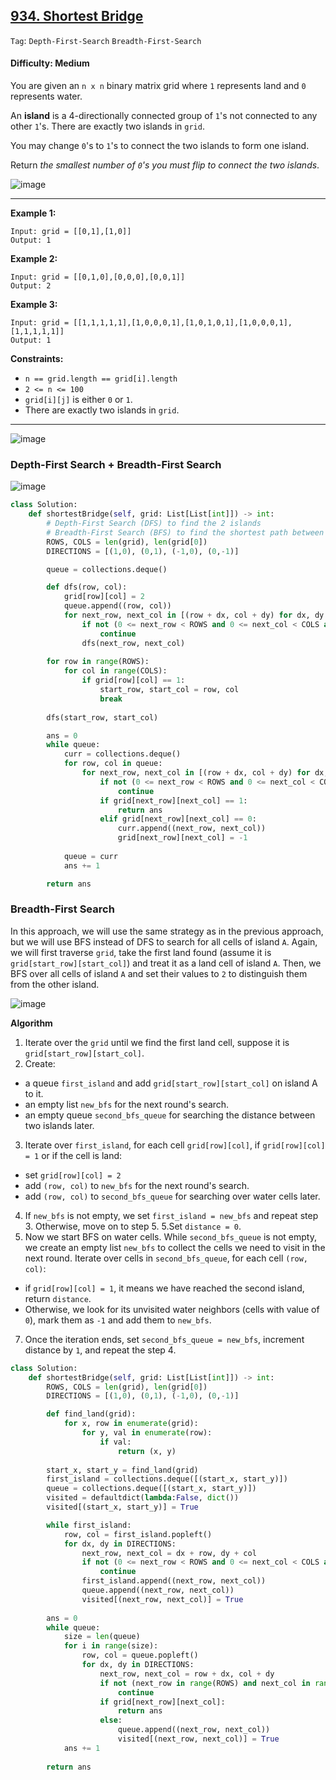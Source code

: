 ## [934. Shortest Bridge](https://leetcode.com/problems/shortest-bridge/)

```Tag```: ```Depth-First-Search``` ```Breadth-First-Search```

#### Difficulty: Medium

You are given an ```n x n``` binary matrix grid where ```1``` represents land and ```0``` represents water.

An __island__ is a 4-directionally connected group of ```1```'s not connected to any other ```1```'s. There are exactly two islands in ```grid```.

You may change ```0```'s to ```1```'s to connect the two islands to form one island.

Return _the smallest number of ```0```'s you must flip to connect the two islands_.

![image](https://github.com/quananhle/Python/assets/35042430/5604500c-fac8-4030-aec7-d8c82931dc20)

---

__Example 1:__
```
Input: grid = [[0,1],[1,0]]
Output: 1
```

__Example 2:__
```
Input: grid = [[0,1,0],[0,0,0],[0,0,1]]
Output: 2
```

__Example 3:__
```
Input: grid = [[1,1,1,1,1],[1,0,0,0,1],[1,0,1,0,1],[1,0,0,0,1],[1,1,1,1,1]]
Output: 1
```

__Constraints:__

- ```n == grid.length == grid[i].length```
- ```2 <= n <= 100```
- ```grid[i][j]``` is either ```0``` or ```1```.
- There are exactly two islands in ```grid```.

---

![image](https://leetcode.com/problems/shortest-bridge/Figures/934/intro.png)

### Depth-First Search + Breadth-First Search

![image](https://leetcode.com/problems/shortest-bridge/Figures/934/4.png)

```Python
class Solution:
    def shortestBridge(self, grid: List[List[int]]) -> int:
        # Depth-First Search (DFS) to find the 2 islands
        # Breadth-First Search (BFS) to find the shortest path between 2 islands
        ROWS, COLS = len(grid), len(grid[0])
        DIRECTIONS = [(1,0), (0,1), (-1,0), (0,-1)]

        queue = collections.deque()

        def dfs(row, col):
            grid[row][col] = 2
            queue.append((row, col))
            for next_row, next_col in [(row + dx, col + dy) for dx, dy in DIRECTIONS]:
                if not (0 <= next_row < ROWS and 0 <= next_col < COLS and grid[next_row][next_col] == 1):
                    continue
                dfs(next_row, next_col)
        
        for row in range(ROWS):
            for col in range(COLS):
                if grid[row][col] == 1:
                    start_row, start_col = row, col
                    break
        
        dfs(start_row, start_col)

        ans = 0
        while queue:
            curr = collections.deque()
            for row, col in queue:
                for next_row, next_col in [(row + dx, col + dy) for dx, dy in DIRECTIONS]:
                    if not (0 <= next_row < ROWS and 0 <= next_col < COLS):
                        continue
                    if grid[next_row][next_col] == 1:
                        return ans
                    elif grid[next_row][next_col] == 0:
                        curr.append((next_row, next_col))
                        grid[next_row][next_col] = -1
            
            queue = curr
            ans += 1

        return ans
```

### Breadth-First Search

In this approach, we will use the same strategy as in the previous approach, but we will use BFS instead of DFS to search for all cells of island ```A```. Again, we will first traverse ```grid```, take the first land found (assume it is ```grid[start_row][start_col]```) and treat it as a land cell of island ```A```. Then, we BFS over all cells of island ```A``` and set their values to ```2``` to distinguish them from the other island.

![image](https://leetcode.com/problems/shortest-bridge/Figures/934/3.png)

__Algorithm__

1. Iterate over the ```grid``` until we find the first land cell, suppose it is ```grid[start_row][start_col]```.
2. Create:
- a queue ```first_island``` and add ```grid[start_row][start_col]``` on island A to it.
- an empty list ```new_bfs``` for the next round's search.
- an empty queue ```second_bfs_queue``` for searching the distance between two islands later.
3. Iterate over ```first_island```, for each cell ```grid[row][col]```, if ```grid[row][col] = 1``` or if the cell is land:
- set ```grid[row][col] = 2```
- add ```(row, col)``` to ```new_bfs``` for the next round's search.
- add ```(row, col)``` to ```second_bfs_queue``` for searching over water cells later.
4. If ```new_bfs``` is not empty, we set ```first_island = new_bfs``` and repeat step 3. Otherwise, move on to step 5.
5.Set ```distance = 0```.
6. Now we start BFS on water cells. While ```second_bfs_queue``` is not empty, we create an empty list ```new_bfs``` to collect the cells we need to visit in the next round. Iterate over cells in ```second_bfs_queue```, for each cell ```(row, col)```:
- if ```grid[row][col] = 1```, it means we have reached the second island, return ```distance```.
- Otherwise, we look for its unvisited water neighbors (cells with value of ```0```), mark them as ```-1``` and add them to ```new_bfs```.
7. Once the iteration ends, set ```second_bfs_queue = new_bfs```, increment distance by ```1```, and repeat the step 4.

```Python
class Solution:
    def shortestBridge(self, grid: List[List[int]]) -> int:
        ROWS, COLS = len(grid), len(grid[0])
        DIRECTIONS = [(1,0), (0,1), (-1,0), (0,-1)]

        def find_land(grid):
            for x, row in enumerate(grid):
                for y, val in enumerate(row):
                    if val:
                        return (x, y)
        
        start_x, start_y = find_land(grid)
        first_island = collections.deque([(start_x, start_y)])
        queue = collections.deque([(start_x, start_y)])
        visited = defaultdict(lambda:False, dict())
        visited[(start_x, start_y)] = True

        while first_island:
            row, col = first_island.popleft()
            for dx, dy in DIRECTIONS:
                next_row, next_col = dx + row, dy + col
                if not (0 <= next_row < ROWS and 0 <= next_col < COLS and grid[next_row][next_col] and not visited[(next_row, next_col)]):
                    continue
                first_island.append((next_row, next_col))
                queue.append((next_row, next_col))
                visited[(next_row, next_col)] = True
            
        ans = 0
        while queue:
            size = len(queue)
            for i in range(size):
                row, col = queue.popleft()
                for dx, dy in DIRECTIONS:
                    next_row, next_col = row + dx, col + dy
                    if not (next_row in range(ROWS) and next_col in range(COLS) and not visited[(next_row, next_col)]):
                        continue
                    if grid[next_row][next_col]:
                        return ans
                    else:
                        queue.append((next_row, next_col))
                        visited[(next_row, next_col)] = True
            ans += 1
        
        return ans
```

